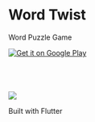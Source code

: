 # Word Twist

Word Puzzle Game

<a href='https://play.google.com/store/apps/details?id=com.markodevcic.word_twist&pcampaignid=MKT-Other-global-all-co-prtnr-py-PartBadge-Mar2515-1'><img alt='Get it on Google Play' src='https://play.google.com/intl/en/badges/images/generic/en_badge_web_generic.png'/></a>

<a href="https://itunes.apple.com/us/app/word-twist/id1462790408?mt=8" style="display:inline-block;overflow:hidden;background:url(https://linkmaker.itunes.apple.com/en-us/badge-lrg.svg?releaseDate=2019-05-11&kind=iossoftware&bubble=ios_apps) no-repeat;width:135px;height:40px;"></a> 

![](https://lh3.googleusercontent.com/r97EKIDWCJC3RXevR4bnNOMGKrHptvMv2sMuLYc3RJgrFFbjzvngChagBUR7jGzgnp5i4HlSDy_nYYfAqCgmgUxRSwq1hs97IgFO5ERI5faLpqczbP1WBarV6nSr2PqgUoYbC4pgo9I7GSy8vecs0g2Xg2ltKGdEr5erdT3iyKcWE0lkB-cl8Cgum83OOAaFcPyzFkeRvc_j12dfgGc3vNRBsln2s5wA3j8DA_v6He8UEXYc8uWgdqgtPzQK3IXADoZqseO6uxLheWRQeKfM4r2khORzP8T7SKkGWWKOjNA2XfSCcKJgqXR-Pvx9Et05unfWnaARLa50O4H4A-H4FeHm8r-1CBVBUEDZUDN0nhP-mpB8XSAQqbPf_3HuqS_yhkSsmfo15LqEBfB7mfhBa6TwJdh51BiYZLMElxFeLFDCoYk-tqw_RV8AbUHADwVM1BQYa__SMHBM_k3S3eVcIs8d1n8gbSjYS9ljPDmMWonxq_o3hGWizkPj55LO5AkdMJ_OufYcW9_N-PQu6f0s_w3iaHYaHyUbkiZ9uAUg1E8yUeUnR7Aa-mWoJ6Sc50uPIQ1IzrPfAxSSKDd8BoGBy5nhdpo0OOqcEevjQeMOcJOGQnLjSw2f9MY16jkpvXu4eIJBlg6wVkC3m14z7YpLOaFKpnTJ3x9Ljr0GLjCiwngLrJWZyQ0h-s3ZG6PbhIJSASRFW66UYxtwr0Q-ip4PTrweFw=w350-h600-no)


Built with Flutter